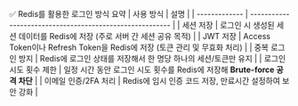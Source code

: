 ✅ Redis를 활용한 로그인 방식 요약
| 사용 방식         | 설명                                                       |
| ------------- | -------------------------------------------------------- |
| 세션 저장         | 로그인 시 생성된 세션 데이터를 Redis에 저장 (주로 서버 간 세션 공유 목적)           |
| JWT 저장        | Access Token이나 Refresh Token을 Redis에 저장 (토큰 관리 및 무효화 처리) |
| 중복 로그인 방지     | Redis에 로그인 상태를 저장해서 한 명당 하나의 세션/토큰만 유지                   |
| 로그인 시도 횟수 제한  | 일정 시간 동안 로그인 시도 횟수를 Redis에 저장해 **Brute-force 공격 차단**     |
| 이메일 인증/2FA 처리 | Redis에 임시 인증 코드 저장, 만료시간 설정하여 보안 강화                      |
